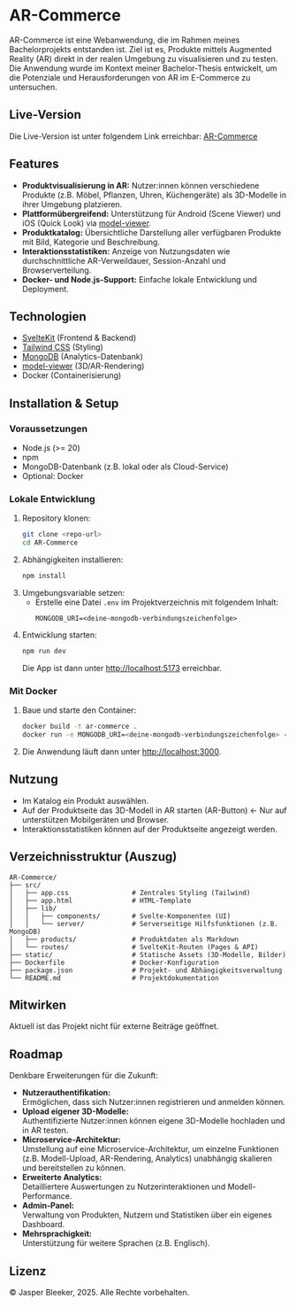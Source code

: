 # AR-Commerce

AR-Commerce ist eine Webanwendung, die im Rahmen meines Bachelorprojekts entstanden ist. Ziel ist es, Produkte mittels Augmented Reality (AR) direkt in der realen Umgebung zu visualisieren und zu testen. Die Anwendung wurde im Kontext meiner Bachelor-Thesis entwickelt, um die Potenziale und Herausforderungen von AR im E-Commerce zu untersuchen.

## Live-Version
Die Live-Version ist unter folgendem Link erreichbar: 
[AR-Commerce](https://ar-commerce.jasperbleeker.ch/)

## Features

- **Produktvisualisierung in AR:** Nutzer:innen können verschiedene Produkte (z.B. Möbel, Pflanzen, Uhren, Küchengeräte) als 3D-Modelle in ihrer Umgebung platzieren.
- **Plattformübergreifend:** Unterstützung für Android (Scene Viewer) und iOS (Quick Look) via [model-viewer](https://modelviewer.dev/).
- **Produktkatalog:** Übersichtliche Darstellung aller verfügbaren Produkte mit Bild, Kategorie und Beschreibung.
- **Interaktionsstatistiken:** Anzeige von Nutzungsdaten wie durchschnittliche AR-Verweildauer, Session-Anzahl und Browserverteilung.
- **Docker- und Node.js-Support:** Einfache lokale Entwicklung und Deployment.

## Technologien

- [SvelteKit](https://kit.svelte.dev/) (Frontend & Backend)
- [Tailwind CSS](https://tailwindcss.com/) (Styling)
- [MongoDB](https://www.mongodb.com/) (Analytics-Datenbank)
- [model-viewer](https://modelviewer.dev/) (3D/AR-Rendering)
- Docker (Containerisierung)

## Installation & Setup

### Voraussetzungen
- Node.js (>= 20)
- npm
- MongoDB-Datenbank (z.B. lokal oder als Cloud-Service)
- Optional: Docker

### Lokale Entwicklung
1. Repository klonen:
   ```bash
   git clone <repo-url>
   cd AR-Commerce
   ```
2. Abhängigkeiten installieren:
   ```bash
   npm install
   ```
3. Umgebungsvariable setzen:
   - Erstelle eine Datei `.env` im Projektverzeichnis mit folgendem Inhalt:
     ```env
     MONGODB_URI=<deine-mongodb-verbindungszeichenfolge>
     ```
4. Entwicklung starten:
   ```bash
   npm run dev
   ```
   Die App ist dann unter [http://localhost:5173](http://localhost:5173) erreichbar.

### Mit Docker
1. Baue und starte den Container:
   ```bash
   docker build -t ar-commerce .
   docker run -e MONGODB_URI=<deine-mongodb-verbindungszeichenfolge> -p 3000:3000 ar-commerce
   ```
2. Die Anwendung läuft dann unter [http://localhost:3000](http://localhost:3000).

## Nutzung
- Im Katalog ein Produkt auswählen.
- Auf der Produktseite das 3D-Modell in AR starten (AR-Button) <- Nur auf unterstützen Mobilgeräten und Browser.
- Interaktionsstatistiken können auf der Produktseite angezeigt werden.

## Verzeichnisstruktur (Auszug)

```
AR-Commerce/
├── src/
│   ├── app.css                # Zentrales Styling (Tailwind)
│   ├── app.html               # HTML-Template
│   ├── lib/
│   │   ├── components/        # Svelte-Komponenten (UI)
│   │   └── server/            # Serverseitige Hilfsfunktionen (z.B. MongoDB)
│   ├── products/              # Produktdaten als Markdown
│   └── routes/                # SvelteKit-Routen (Pages & API)
├── static/                    # Statische Assets (3D-Modelle, Bilder)
├── Dockerfile                 # Docker-Konfiguration
├── package.json               # Projekt- und Abhängigkeitsverwaltung
└── README.md                  # Projektdokumentation
```

## Mitwirken

Aktuell ist das Projekt nicht für externe Beiträge geöffnet.


## Roadmap

Denkbare Erweiterungen für die Zukunft:

- **Nutzerauthentifikation:**  
  Ermöglichen, dass sich Nutzer:innen registrieren und anmelden können.
- **Upload eigener 3D-Modelle:**  
  Authentifizierte Nutzer:innen können eigene 3D-Modelle hochladen und in AR testen.
- **Microservice-Architektur:**  
  Umstellung auf eine Microservice-Architektur, um einzelne Funktionen (z.B. Modell-Upload, AR-Rendering, Analytics) unabhängig skalieren und bereitstellen zu können.
- **Erweiterte Analytics:**  
  Detailliertere Auswertungen zu Nutzerinteraktionen und Modell-Performance.
- **Admin-Panel:**  
  Verwaltung von Produkten, Nutzern und Statistiken über ein eigenes Dashboard.
- **Mehrsprachigkeit:**  
  Unterstützung für weitere Sprachen (z.B. Englisch).


## Lizenz

© Jasper Bleeker, 2025. Alle Rechte vorbehalten.
